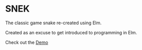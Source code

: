 # SNEK

The classic game snake re-created using Elm.

Created as an excuse to get introduced to programming in Elm.

Check out the [Demo](https://jrcartee.github.io/snek/)

